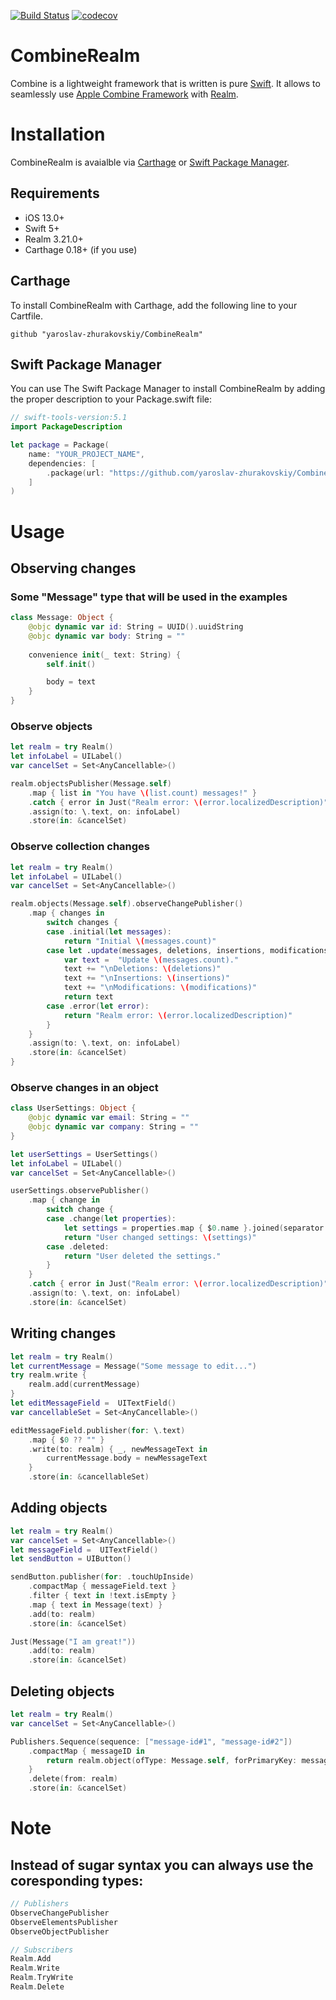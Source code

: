 [![Build Status](https://travis-ci.org/yaroslav-zhurakovskiy/CombineRealm.svg?branch=master)](https://travis-ci.org/yaroslav-zhurakovskiy/CombineRealm) [![codecov](https://codecov.io/gh/yaroslav-zhurakovskiy/CombineRealm/branch/master/graph/badge.svg)](https://codecov.io/gh/yaroslav-zhurakovskiy/CombineRealm)

# CombineRealm
Combine is a lightweight framework that is written is pure [Swift](https://swift.org/).
It allows to seamlessly use [Apple Combine Framework](https://developer.apple.com/documentation/combine) with [Realm](https://github.com/realm/realm-cocoa).


# Installation
CombineRealm is avaialble via [Carthage](https://github.com/Carthage/Carthage) or [Swift Package Manager](https://swift.org/package-manager/).
## Requirements
* iOS 13.0+
* Swift 5+
* Realm 3.21.0+
* Carthage 0.18+ (if you use)
## Carthage
To install CombineRealm with Carthage, add the following line to your Cartfile.
```
github "yaroslav-zhurakovskiy/CombineRealm"
```
## Swift Package Manager
You can use The Swift Package Manager to install CombineRealm by adding the proper description to your Package.swift file:
```swift
// swift-tools-version:5.1
import PackageDescription

let package = Package(
	name: "YOUR_PROJECT_NAME",
	dependencies: [
		.package(url: "https://github.com/yaroslav-zhurakovskiy/CombineRealm.git", from: "1.0.0"),
	]
)
```

# Usage
## Observing changes
### Some "Message" type that will be used in the examples
```swift
class Message: Object {
    @objc dynamic var id: String = UUID().uuidString
    @objc dynamic var body: String = ""
    
    convenience init(_ text: String) {
        self.init()

        body = text
    }
}
```

### Observe objects
```swift
let realm = try Realm()
let infoLabel = UILabel()
var cancelSet = Set<AnyCancellable>()

realm.objectsPublisher(Message.self)
	.map { list in "You have \(list.count) messages!" }
	.catch { error in Just("Realm error: \(error.localizedDescription)") }
	.assign(to: \.text, on: infoLabel)
	.store(in: &cancelSet)
```

### Observe collection changes
```swift
let realm = try Realm()
let infoLabel = UILabel()
var cancelSet = Set<AnyCancellable>()

realm.objects(Message.self).observeChangePublisher()
	.map { changes in
		switch changes {
		case .initial(let messages):
			return "Initial \(messages.count)"
		case let .update(messages, deletions, insertions, modifications):
			var text =  "Update \(messages.count)."
			text += "\nDeletions: \(deletions)"
			text += "\nInsertions: \(insertions)"
			text += "\nModifications: \(modifications)"
			return text
		case .error(let error):
			return "Realm error: \(error.localizedDescription)"
		}
	}
	.assign(to: \.text, on: infoLabel)
	.store(in: &cancelSet)
}
```

### Observe changes in an object
```swift
class UserSettings: Object {
	@objc dynamic var email: String = ""
	@objc dynamic var company: String = ""
}

let userSettings = UserSettings()
let infoLabel = UILabel()
var cancelSet = Set<AnyCancellable>()

userSettings.observePublisher()
	.map { change in
		switch change {
		case .change(let properties):
			let settings = properties.map { $0.name }.joined(separator: "")
			return "User changed settings: \(settings)"
		case .deleted:
			return "User deleted the settings."
		}
	}
	.catch { error in Just("Realm error: \(error.localizedDescription)") }
	.assign(to: \.text, on: infoLabel)
	.store(in: &cancelSet)

```

## Writing changes
```swift
let realm = try Realm()
let currentMessage = Message("Some message to edit...")
try realm.write {
	realm.add(currentMessage)
}
let editMessageField =  UITextField()
var cancellableSet = Set<AnyCancellable>()

editMessageField.publisher(for: \.text)
	.map { $0 ?? "" }
	.write(to: realm) { _, newMessageText in
		currentMessage.body = newMessageText
	}
	.store(in: &cancellableSet)
```

## Adding objects
```swift
let realm = try Realm()
var cancelSet = Set<AnyCancellable>()
let messageField =  UITextField()
let sendButton = UIButton()

sendButton.publisher(for: .touchUpInside) 
	.compactMap { messageField.text }
	.filter { text in !text.isEmpty }
	.map { text in Message(text) }
	.add(to: realm)
	.store(in: &cancelSet)

Just(Message("I am great!"))
	.add(to: realm)
	.store(in: &cancelSet)
```

## Deleting objects
```swift
let realm = try Realm()
var cancelSet = Set<AnyCancellable>()

Publishers.Sequence(sequence: ["message-id#1", "message-id#2"])
	.compactMap { messageID in
		return realm.object(ofType: Message.self, forPrimaryKey: messageID)
	}
	.delete(from: realm)
	.store(in: &cancelSet)
```

# Note
## Instead of sugar syntax you can always use the coresponding types:
```swift
// Publishers
ObserveChangePublisher
ObserveElementsPublisher
ObserveObjectPublisher

// Subscribers
Realm.Add
Realm.Write
Realm.TryWrite
Realm.Delete
```